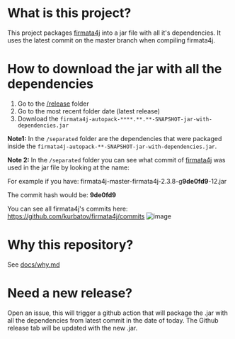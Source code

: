 # What is this project?
This project packages [firmata4j](https://github.com/kurbatov/firmata4j) 
into a jar file with all it's dependencies.
It uses the latest commit on the master branch when compiling firmata4j.

# How to download the jar with all the dependencies
1. Go to the [/release](/releases) folder
2. Go to the most recent folder date (latest release)
3. Download the `firmata4j-autopack-****.**.**-SNAPSHOT-jar-with-dependencies.jar`

**Note1:** In the `/separated` folder are the dependencies that were packaged inside the 
`firmata4j-autopack-**-SNAPSHOT-jar-with-dependencies.jar`.

**Note 2:** In the `/separated` folder you can see what commit of [firmata4j](https://github.com/kurbatov/firmata4j)
was used in the jar file by looking at the name:

For example if you have: firmata4j-master-firmata4j-2.3.8-g**9de0fd9**-12.jar

The commit hash would be: **9de0fd9**

You can see all firmata4j's commits here: https://github.com/kurbatov/firmata4j/commits
![image](https://user-images.githubusercontent.com/8143308/116429782-34962700-a814-11eb-8f74-3ff6fb1f1eb5.png)

# Why this repository?
See [docs/why.md](/docs/why.md)

# Need a new release?
Open an issue, this will trigger a github action that will package the .jar with all the dependencies from latest commit in the date of today. The Github release tab will be updated with the new .jar.

